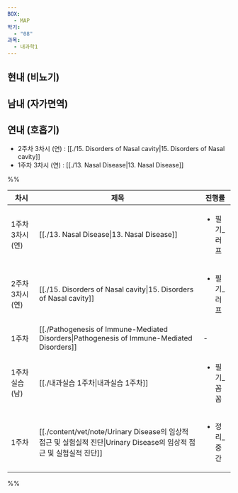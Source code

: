 ```yaml
---
BOX:
  - MAP
학기:
  - "08"
과목:
  - 내과학1
---
```

## 현내 (비뇨기)


## 남내 (자가면역)


## 연내 (호흡기)
- 2주차 3차시 (연) : [[./15. Disorders of Nasal cavity|15. Disorders of Nasal cavity]]
- 1주차 3차시 (연) : [[./13. Nasal Disease|13. Nasal Disease]]

%%

| 차시          | 제목                                                                                                   | 진행률                     |
| ----------- | ---------------------------------------------------------------------------------------------------- | ----------------------- |
| 1주차 3차시 (연) | [[./13. Nasal Disease\|13. Nasal Disease]]                                                 | <ul><li>필기_러프</li></ul> |
| 2주차 3차시 (연) | [[./15. Disorders of Nasal cavity\|15. Disorders of Nasal cavity]]                         | <ul><li>필기_러프</li></ul> |
| 1주차         | [[./Pathogenesis of Immune-Mediated Disorders\|Pathogenesis of Immune-Mediated Disorders]] | \-                      |
| 1주차 실습 (남)  | [[./내과실습 1주차\|내과실습 1주차]]                                                                   | <ul><li>필기_꼼꼼</li></ul> |
| 1주차         | [[./content/vet/note/Urinary Disease의 임상적 접근 및 실험실적 진단\|Urinary Disease의 임상적 접근 및 실험실적 진단]]                 | <ul><li>정리_중간</li></ul> |


%%
